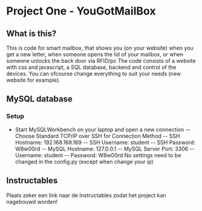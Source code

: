 # Project One - YouGotMailBox

## What is this?
This is code for smart mailbox, that shows you (on your website) when you get a new letter, when someone opens the lid of your mailbox, or when someone unlocks the back door via RFID/pc
The code consists of a website with css and javascript, a SQL database, backend and control of the devices. You can ofcourse change everything to suit your needs (new website for example).
  
## MySQL database
### Setup
- Start MySQLWorkbench on your laptop and open a new connection
-- Choose Standard TCP/IP over SSH for Connection Method
-- SSH Hostname: 192.168.168.169
-- SSH Username: student
-- SSH Password: W8w00rd
-- MySQL Hostname: 127.0.0.1
-- MySQL Server Port: 3306
-- Username: student
-- Password: W8w00rd
No settings need to be changed in the config.py (except when change your ip)

## Instructables
Plaats zeker een link naar de Instructables zodat het project kan nagebouwd worden!